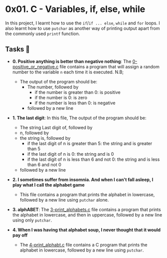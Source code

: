 # 0x01. C - Variables, if, else, while

In this project, I learnt how to use the `if`/`if ... else`, `while` and `for` loops. I also learnt how to use `putchar` as another way of printing output apart from the commonly used `printf` function.

## Tasks :page_with_curl:

* **0. Positive anything is better than negative nothing**: The [0-positive_or_negative.c](./0-positive_or_negative.c) file contains a program that will assign a random number to the variable `n` each time it is executed. N.B;
  * The output of the program should be:
      * The number, followed by
          * if the number is greater than 0: is positive
          * if the number is 0: is zero
          * if the number is less than 0: is negative
      * followed by a new line

* **1. The last digit**: In this file, The output of the program should be:
  * The string Last digit of, followed by
  * n, followed by
  * the string is, followed by
    * if the last digit of n is greater than 5: the string and is greater than 5
    * if the last digit of n is 0: the string and is 0
    * if the last digit of n is less than 6 and not 0: the string and is less than 6 and not 0
  * followed by a new line
 
* **2. I sometimes suffer from insomnia. And when I can't fall asleep, I play what I call the alphabet game**
  * This file contains a program that prints the alphabet in lowercase, followed by a new line using `putchar` alone.

* **3. alphABET**: The [3-print_alphabets.c](./3-print_alphabets.c) file contains a program that prints the alphabet in lowercase, and then in uppercase, followed by a new line using only `putchar`.

* **4. When I was having that alphabet soup, I never thought that it would pay off**
  * The [4-print_alphabt.c](./4-print_alphabt.c) file contains a C program that prints the alphabet in lowercase, followed by a new line using `putchar`.
